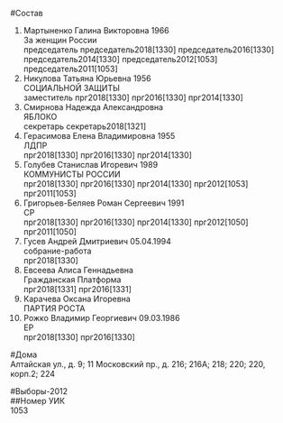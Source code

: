 #Состав  
1. Мартыненко Галина Викторовна 1966  
    За женщин России  
    председатель председатель2018[1330] председатель2016[1330] председатель2014[1330] председатель2012[1053] председатель2011[1053]  
2. Никулова Татьяна Юрьевна 1956  
    СОЦИАЛЬНОЙ ЗАЩИТЫ  
    заместитель прг2018[1330] прг2016[1330] прг2014[1330]  
3. Смирнова Надежда Александровна  
    ЯБЛОКО  
    секретарь секретарь2018[1321]  
4. Герасимова Елена Владимировна 1955  
    ЛДПР  
    прг2018[1330] прг2016[1330] прг2014[1330]  
5. Голубев Станислав Игоревич 1989  
    КОММУНИСТЫ РОССИИ  
    прг2018[1330] прг2016[1330] прг2014[1330] прг2012[1053] прг2011[1053]  
6. Григорьев-Беляев Роман Сергеевич 1991  
    СР  
    прг2018[1330] прг2016[1330] прг2014[1330] прг2012[1050] прг2011[1050]  
7. Гусев Андрей Дмитриевич 05.04.1994  
    собрание-работа  
    прг2018[1330]  
8. Евсеева Алиса Геннадьевна  
    Гражданская Платформа  
    прг2018[1331] прг2016[1331]  
9. Карачева Оксана Игоревна  
    ПАРТИЯ РОСТА  
10. Рожко Владимир Георгиевич 09.03.1986  
    ЕР  
    прг2018[1330] прг2016[1330]  
  
#Дома  
Алтайская ул., д. 9; 11 Московский пр., д. 216; 216А; 218; 220; 220, корп.2; 224  
  
#Выборы-2012  
##Номер УИК  
1053  
